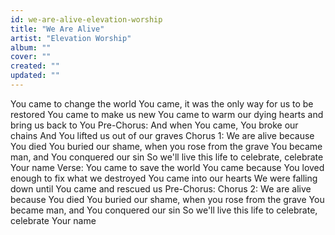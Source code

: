 ```yaml
---
id: we-are-alive-elevation-worship
title: "We Are Alive"
artist: "Elevation Worship"
album: ""
cover: ""
created: ""
updated: ""
---
```


You came to change the world
You came, it was the only way for us to be restored
You came to make us new
You came to warm our dying hearts and bring us back to You
Pre-Chorus:
And when You came, You broke our chains
And You lifted us out of our graves
Chorus 1:
We are alive because You died
You buried our shame, when you rose from the grave
You became man, and You conquered our sin
So we'll live this life to celebrate, celebrate Your name
Verse: You came to save the world
You came because You loved enough to fix what we destroyed
You came into our hearts
We were falling down until You came and rescued us
Pre-Chorus:
Chorus 2:
We are alive because You died
You buried our shame, when you rose from the grave
You became man, and You conquered our sin
So we'll live this life to celebrate, celebrate Your name
